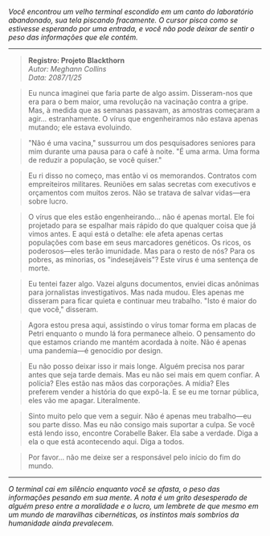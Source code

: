 _Você encontrou um velho terminal escondido em um canto do laboratório abandonado, sua tela piscando fracamente. O cursor pisca como se estivesse esperando por uma entrada, e você não pode deixar de sentir o peso das informações que ele contém._

---

> **Registro: Projeto Blackthorn**  
> _Autor: Meghann Collins_  
> _Data: 2087/1/25_

> Eu nunca imaginei que faria parte de algo assim. Disseram-nos que era para o bem maior, uma revolução na vacinação contra a gripe. Mas, à medida que as semanas passavam, as amostras começaram a agir... estranhamente. O vírus que engenheiramos não estava apenas mutando; ele estava evoluindo.

> "Não é uma vacina," sussurrou um dos pesquisadores seniores para mim durante uma pausa para o café à noite. "É uma arma. Uma forma de reduzir a população, se você quiser."

> Eu ri disso no começo, mas então vi os memorandos. Contratos com empreiteiros militares. Reuniões em salas secretas com executivos e orçamentos com muitos zeros. Não se tratava de salvar vidas—era sobre lucro.

> O vírus que eles estão engenheirando... não é apenas mortal. Ele foi projetado para se espalhar mais rápido do que qualquer coisa que já vimos antes. E aqui está o detalhe: ele afeta apenas certas populações com base em seus marcadores genéticos. Os ricos, os poderosos—eles terão imunidade. Mas para o resto de nós? Para os pobres, as minorias, os "indesejáveis"? Este vírus é uma sentença de morte.

> Eu tentei fazer algo. Vazei alguns documentos, enviei dicas anônimas para jornalistas investigativos. Mas nada mudou. Eles apenas me disseram para ficar quieta e continuar meu trabalho. "Isto é maior do que você," disseram.

> Agora estou presa aqui, assistindo o vírus tomar forma em placas de Petri enquanto o mundo lá fora permanece alheio. O pensamento do que estamos criando me mantém acordada à noite. Não é apenas uma pandemia—é genocídio por design.

> Eu não posso deixar isso ir mais longe. Alguém precisa nos parar antes que seja tarde demais. Mas eu não sei mais em quem confiar. A polícia? Eles estão nas mãos das corporações. A mídia? Eles preferem vender a história do que expô-la. E se eu me tornar pública, eles vão me apagar. Literalmente.

> Sinto muito pelo que vem a seguir. Não é apenas meu trabalho—eu sou parte disso. Mas eu não consigo mais suportar a culpa. Se você está lendo isso, encontre Corabelle Baker. Ela sabe a verdade. Diga a ela o que está acontecendo aqui. Diga a todos.

> Por favor... não me deixe ser a responsável pelo início do fim do mundo.

---

_O terminal cai em silêncio enquanto você se afasta, o peso das informações pesando em sua mente. A nota é um grito desesperado de alguém preso entre a moralidade e o lucro, um lembrete de que mesmo em um mundo de maravilhas cibernéticas, os instintos mais sombrios da humanidade ainda prevalecem._
